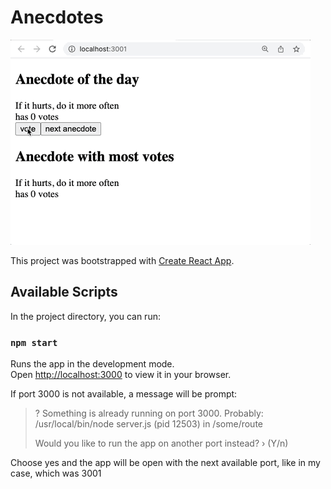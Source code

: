 # Anecdotes

![anecdotes demo](public/part1_anecdotes.gif?raw=true)

This project was bootstrapped with [Create React App](https://github.com/facebook/create-react-app).

## Available Scripts

In the project directory, you can run:

### `npm start`

Runs the app in the development mode.\
Open [http://localhost:3000](http://localhost:3000) to view it in your browser.

If port 3000 is not available, a message will be prompt:

> ? Something is already running on port 3000. Probably:
>  /usr/local/bin/node server.js (pid 12503)
>  in /some/route
>
> Would you like to run the app on another port instead? › (Y/n)

Choose yes and the app will be open with the next available port, like in my case, which was 3001
